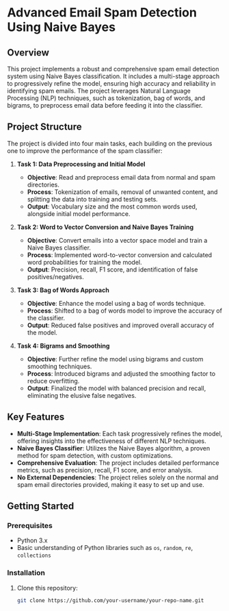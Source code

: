 # Advanced Email Spam Detection Using Naive Bayes

## Overview
This project implements a robust and comprehensive spam email detection system using Naive Bayes classification. It includes a multi-stage approach to progressively refine the model, ensuring high accuracy and reliability in identifying spam emails. The project leverages Natural Language Processing (NLP) techniques, such as tokenization, bag of words, and bigrams, to preprocess email data before feeding it into the classifier.

## Project Structure
The project is divided into four main tasks, each building on the previous one to improve the performance of the spam classifier:

1. **Task 1: Data Preprocessing and Initial Model**
   - **Objective**: Read and preprocess email data from normal and spam directories.
   - **Process**: Tokenization of emails, removal of unwanted content, and splitting the data into training and testing sets.
   - **Output**: Vocabulary size and the most common words used, alongside initial model performance.

2. **Task 2: Word to Vector Conversion and Naive Bayes Training**
   - **Objective**: Convert emails into a vector space model and train a Naive Bayes classifier.
   - **Process**: Implemented word-to-vector conversion and calculated word probabilities for training the model.
   - **Output**: Precision, recall, F1 score, and identification of false positives/negatives.

3. **Task 3: Bag of Words Approach**
   - **Objective**: Enhance the model using a bag of words technique.
   - **Process**: Shifted to a bag of words model to improve the accuracy of the classifier.
   - **Output**: Reduced false positives and improved overall accuracy of the model.

4. **Task 4: Bigrams and Smoothing**
   - **Objective**: Further refine the model using bigrams and custom smoothing techniques.
   - **Process**: Introduced bigrams and adjusted the smoothing factor to reduce overfitting.
   - **Output**: Finalized the model with balanced precision and recall, eliminating the elusive false negatives.

## Key Features
- **Multi-Stage Implementation**: Each task progressively refines the model, offering insights into the effectiveness of different NLP techniques.
- **Naive Bayes Classifier**: Utilizes the Naive Bayes algorithm, a proven method for spam detection, with custom optimizations.
- **Comprehensive Evaluation**: The project includes detailed performance metrics, such as precision, recall, F1 score, and error analysis.
- **No External Dependencies**: The project relies solely on the normal and spam email directories provided, making it easy to set up and use.

## Getting Started
### Prerequisites
- Python 3.x
- Basic understanding of Python libraries such as `os`, `random`, `re`, `collections`

### Installation
1. Clone this repository:
   ```bash
   git clone https://github.com/your-username/your-repo-name.git
